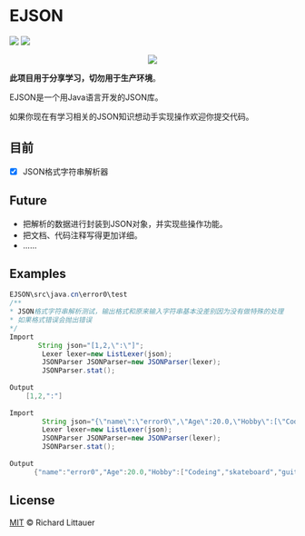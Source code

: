 # EJSON
 ![](https://img.shields.io/badge/language-Java-orange.svg)  ![](https://img.shields.io/badge/license-MIT-000000.svg)



<div align=center>
	<img src="https://s1.ax1x.com/2020/08/28/doKs5d.png" >
</div>


**此项目用于分享学习，切勿用于生产环境**。

EJSON是一个用Java语言开发的JSON库。

如果你现在有学习相关的JSON知识想动手实现操作欢迎你提交代码。

## 目前

- [x] JSON格式字符串解析器 

## Future

- 把解析的数据进行封装到JSON对象，并实现些操作功能。
- 把文档、代码注释写得更加详细。
- ......

## Examples

```java
EJSON\src\java.cn\error0\test
/**
* JSON格式字符串解析测试，输出格式和原来输入字符串基本没差别因为没有做特殊的处理
* 如果格式错误会抛出错误
*/
Import
       String json="[1,2,\":\"]";
        Lexer lexer=new ListLexer(json);
		JSONParser JSONParser=new JSONParser(lexer);
        JSONParser.stat();
    
Output   
    [1,2,":"] 
 
Import
        String json="{\"name\":\"error0\",\"Age\":20.0,\"Hobby\":[\"Codeing\",\"skateboard\",\"guitar\"]}";
        Lexer lexer=new ListLexer(json);
		JSONParser JSONParser=new JSONParser(lexer);
        JSONParser.stat();
    
Output   
      {"name":"error0","Age":20.0,"Hobby":["Codeing","skateboard","guitar"]}


```



## License

[MIT](https://github.com/RichardLitt/standard-readme/blob/master/LICENSE) © Richard Littauer
